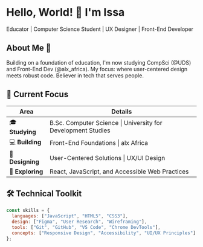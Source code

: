 # Hello, World! 👋 I'm Issa

Educator | Computer Science Student | UX Designer | Front-End Developer

## About Me 🎯

Building on a foundation of education, I'm now studying CompSci (@UDS) and Front-End Dev (@alx_africa). My focus: where user-centered design meets robust code. Believer in tech that serves people.

## 🚀 Current Focus

| Area | Details |
|------|---------|
| 🎓 **Studying** | B.Sc. Computer Science \| University for Development Studies |
| 💻 **Building** | Front-End Foundations \| alx Africa |
| 🎨 **Designing** | User-Centered Solutions \| UX/UI Design |
| 🔭 **Exploring** | React, JavaScript, and Accessible Web Practices |

## 🛠️ Technical Toolkit

```javascript
const skills = {
  languages: ["JavaScript", "HTML5", "CSS3"],
  design: ["Figma", "User Research", "Wireframing"],
  tools: ["Git", "GitHub", "VS Code", "Chrome DevTools"],
  concepts: ["Responsive Design", "Accessibility", "UI/UX Principles"]
};
